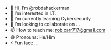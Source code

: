 - 👋 Hi, I’m @robdahackerman
- 👀 I’m interested in I.T.
- 🌱 I’m currently learning Cybersecurity
- 💞️ I’m looking to collaborate on ...
- 📫 How to reach me: rob.carr717@gmail.com
- 😄 Pronouns: He/Him
- ⚡ Fun fact: ...

<!---
robdahackerman/robdahackerman is a ✨ special ✨ repository because its `README.md` (this file) appears on your GitHub profile.
You can click the Preview link to take a look at your changes.
--->
